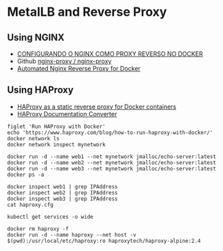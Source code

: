 # MetalLB and Reverse Proxy

## Using NGINX

- [CONFIGURANDO O NGINX COMO PROXY REVERSO NO DOCKER](https://conzatech.com/configurando-o-nginx-como-proxy-reverso-no-docker/)
- Github [nginx-proxy / nginx-proxy](https://github.com/nginx-proxy/nginx-proxy)
- [Automated Nginx Reverse Proxy for Docker](http://jasonwilder.com/blog/2014/03/25/automated-nginx-reverse-proxy-for-docker/)

## Using HAProxy

- [HAProxy as a static reverse proxy for Docker containers](http://oskarhane.com/haproxy-as-a-static-reverse-proxy-for-docker-containers/)
- [HAProxy Documentation Converter](https://cbonte.github.io/haproxy-dconv/)

```Shell
figlet 'Run HAProxy with Docker'
echo 'https://www.haproxy.com/blog/how-to-run-haproxy-with-docker/'
docker network ls
docker network inspect mynetwork

docker run -d --name web1 --net mynetwork jmalloc/echo-server:latest
docker run -d --name web2 --net mynetwork jmalloc/echo-server:latest
docker run -d --name web3 --net mynetwork jmalloc/echo-server:latest
docker ps -a

docker inspect web1 | grep IPAddress
docker inspect web2 | grep IPAddress
docker inspect web3 | grep IPAddress
cat haproxy.cfg

kubectl get services -o wide

docker rm haproxy -f
docker run -d --name haproxy --net host -v $(pwd):/usr/local/etc/haproxy:ro haproxytech/haproxy-alpine:2.4
```
